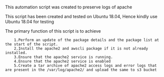 This automation script was created to preserve logs of apache

This script has been created and tested on Ubuntu 18.04, Hence kindly use Ubuntu 18.04 for testing

The primary function of this script is to achieve

        1.Perform an update of the package details and the package list at the start of the script.
        2.Install the apache2 and awscli package if it is not already installed.
        3.Ensure that the apache2 service is running. 
        4.Ensure that the apache2 service is enabled
        5.Create a tar archive of apache2 access logs and error logs that are present in the /var/log/apache2/ and upload the same to s3 bucket
